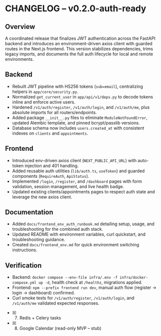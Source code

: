 # CHANGELOG – v0.2.0-auth-ready

## Overview
A coordinated release that finalizes JWT authentication across the FastAPI backend and introduces an environment-driven axios client with guarded routes in the Next.js frontend. This version stabilizes dependencies, trims legacy imports, and documents the full auth lifecycle for local and remote environments.

## Backend
- Rebuilt JWT pipeline with HS256 tokens (`sub=email`), centralizing helpers in `app/core/security.py`.
- Normalized `get_current_user` in `app/api/v1/deps.py` to decode tokens inline and enforce active users.
- Hardened `/v1/auth/register`, `/v1/auth/login`, and `/v1/auth/me`, plus absolute imports for all routers/endpoints.
- Added package `__init__.py` files to eliminate `ModuleNotFoundError`, updated Alembic template, and pinned bcrypt/passlib versions.
- Database schema now includes `users.created_at` with consistent indexes on `clients` and `appointments`.

## Frontend
- Introduced env-driven axios client (`NEXT_PUBLIC_API_URL`) with auto-token injection and 401 handling.
- Added reusable auth utilities (`lib/auth.ts`, `useToken`) and guarded components (`RequireAuth`, `ApiStatus`).
- Implemented `/login`, `/register`, and `/dashboard` pages with form validation, session management, and live health badge.
- Updated existing clients/appointments pages to respect auth state and leverage the new axios client.

## Documentation
- Added `docs/frontend_env_auth_runbook.md` detailing setup, usage, and troubleshooting for the combined auth stack.
- Updated README with environment variables, curl quickstart, and troubleshooting guidance.
- Created `docs/frontend_env.md` for quick environment switching instructions.

## Verification
- Backend: `docker compose --env-file infra/.env -f infra/docker-compose.yml up -d`, health check at `/healthz`, migrations applied.
- Frontend: `npm --prefix frontend run dev`, manual auth flow (register → login → dashboard) confirmed.
- Curl smoke tests for `/v1/auth/register`, `/v1/auth/login`, and `/v1/auth/me` validated expected responses.

- [x] 7) Redis + Celery tasks

- [x] 8) Google Calendar (read-only MVP – stub)
